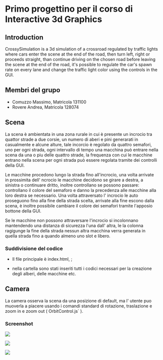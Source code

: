 # Primo progettino per il corso di Interactive 3d Graphics

## Introduction

CrossySimulation is a 3d simulation of a crossroad regulated by traffic lights where cars enter the scene at the end of the road, then turn left, right or proceeds straight, than continue driving on the chosen road before leaving the scene at the end of the road, it's possible to regulate the car's spawn rate on every lane and change the traffic light color using the controls in the GUI.

## Membri del grupo

- Comuzzo Massimo, Matricola 131100
- Rovere Andrea, Matricola 128074

## Scena

La scena è ambientata in una zona rurale in cui è presente un incrocio tra quattor strade a due corsie, un numero di aberi e pini generarati in casualmente e alcune alture, tale incorcio è regolato da quattro semafori, uno per ogni strada, ogni intervallo di tempo una macchina può entrare nella scena da una o piu delle quattro strade, la frequenza con cui le macchine entrano nella scena per ogni strada può essere regolata tramite dei controlli della GUI.

 Le macchine procedono lungo la strada fino all'incrocio, una volta arrivate in prossimita dell' ncrocio le macchine decidono se girare a destra, a sinistra o continuare dritto, inoltre controllano se possono passare: controllano il colore del semaforo e danno la precedenza alle macchine alla loro destra se necessario. Una volta attraversato l' incrocio le auto proseguono fino alla fine della strada scelta, arrivate alla fine escono dalla scena, è inoltre possibile cambiare il colore dei semafori tramite l'apposio bottone della GUI.

Se le macchine non possono attraversare l'incrocio si incolonnano mantendendo una distanza di sicurezza l'una dall' altra, le la colonna ragigunge la fine della strada nessun altra macchina verra generata in quella strada fino a quando almeno uno slot e libero.



### Suddivisione del codice 

- Il file principale è index.html, ;

- nella cartella  sono stati inseriti tutti i codici necessari per la creazione degli alberi, delle macchine etc.

  

## Camera

La camera osserva la scena da una posizione di default, ma l' utente puo muoverla a piacere usando i comandi standard di rotazione, traslazione e zoom in e zoom out ( OrbitControl.js` ).

### Screenshot

![](C:\Users\Andrea\Desktop\sopra.PNG)



![](C:\Users\Andrea\Desktop\Queue.PNG)

![](C:\Users\Andrea\Desktop\Turn.PNG)
